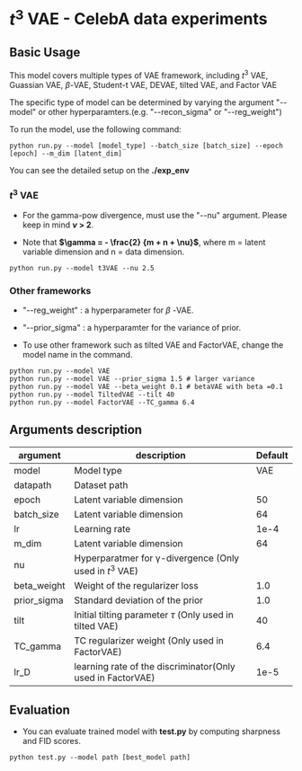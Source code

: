 # $t^3$ VAE - CelebA data experiments

## Basic Usage

This model covers multiple types of VAE framework, including $t^3$ VAE, Guassian VAE, $\beta$-VAE, Student-t VAE, DEVAE, tilted VAE, and Factor VAE

The specific type of model can be determined by varying the argument "--model" or other hyperparamters.(e.g. "--recon_sigma" or "--reg_weight")

To run the model, use the following command:

```
python run.py --model [model_type] --batch_size [batch_size] --epoch [epoch] --m_dim [latent_dim]
```

You can see the detailed setup on the **./exp_env** 

### $t^3$ VAE

- For the gamma-pow divergence, must use the "--nu" argument. Please keep in mind **$\nu$ > 2**.

- Note that **$\gamma = - \frac{2} {m + n + \nu}$**, where m = latent variable dimension and n = data dimension.

```
python run.py --model t3VAE --nu 2.5
```

### Other frameworks

- "--reg_weight" : a hyperparameter for $\beta$ -VAE.

- "--prior_sigma" : a hyperparamter for the variance of prior. 

- To use other framework such as tilted VAE and FactorVAE, change the model name in the command. 

```
python run.py --model VAE
python run.py --model VAE --prior_sigma 1.5 # larger variance
python run.py --model VAE --beta_weight 0.1 # betaVAE with beta =0.1
python run.py --model TiltedVAE --tilt 40
python run.py --model FactorVAE --TC_gamma 6.4
```

## Arguments description

|argument|description|Default|
|------|---|---|
|model|Model type|VAE|
|datapath|Dataset path||
|epoch|Latent variable dimension|50|
|batch_size|Latent variable dimension|64|
|lr|Learning rate|1e-4|
|m_dim|Latent variable dimension|64|
|nu|Hyperparatmer for γ-divergence (Only used in $t^3$ VAE)||
|beta_weight|Weight of the regularizer loss| 1.0|
|prior_sigma|Standard deviation of the prior| 1.0|
|tilt|Initial tilting parameter $\tau$ (Only used in tilted VAE)| 40|
|TC_gamma|TC regularizer weight (Only used in FactorVAE)| 6.4|
|lr_D|learning rate of the discriminator(Only used in FactorVAE)| 1e-5|


## Evaluation

- You can evaluate trained model with **test.py** by computing sharpness and FID scores.

```
python test.py --model path [best_model path]
```
